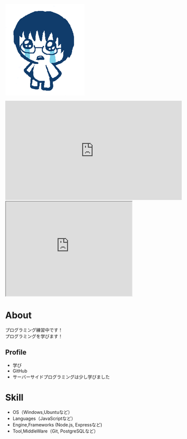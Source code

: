 ![プロフィール画像](0ac394f788b7dd2c2bc9d138a88e1957.png)

<iframe width="560" height="315" src="https://www.youtube.com/embed/CyLEhyC5mbc" frameborder="0" allow="accelerometer; autoplay; encrypted-media; gyroscope; picture-in-picture" allowfullscreen></iframe>

<iframe src="https://www.openprocessing.org/sketch/906932/embed/" width="400" height="300"></iframe>

# About
プログラミング練習中です！  
プログラミングを学びます！  

## Profile
- 学び
- GitHub
- サーバーサイドプログラミングは少し学びました

# Skill
- OS（Windows,Ubuntuなど）
- Languages（JavaScriptなど）
- Engine,Frameworks (Node.js, Expressなど)
- Tool,MiddleWare（Git, PostgreSQLなど）
